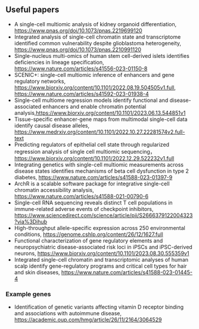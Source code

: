 ## Useful papers
- A single-cell multiomic analysis of kidney organoid differentiation, https://www.pnas.org/doi/10.1073/pnas.2219699120
- Integrated analysis of single-cell chromatin state and transcriptome identified common vulnerability despite glioblastoma heterogeneity, https://www.pnas.org/doi/10.1073/pnas.2210991120
- Single-nucleus multi-omics of human stem cell-derived islets identifies deficiencies in lineage specification, https://www.nature.com/articles/s41556-023-01150-8
- SCENIC+: single-cell multiomic inference of enhancers and gene regulatory networks, https://www.biorxiv.org/content/10.1101/2022.08.19.504505v1.full,
  https://www.nature.com/articles/s41592-023-01938-4
- Single-cell multiome regression models identify functional and disease-associated enhancers and enable chromatin potential analysis,https://www.biorxiv.org/content/10.1101/2023.06.13.544851v1
- Tissue-specific enhancer-gene maps from multimodal single-cell data identify causal disease alleles, https://www.medrxiv.org/content/10.1101/2022.10.27.22281574v2.full-text
- Predicting regulators of epithelial cell state through regularized regression analysis of single cell multiomic sequencing， https://www.biorxiv.org/content/10.1101/2022.12.29.522232v1.full 
- Integrating genetics with single-cell multiomic measurements across disease states identifies mechanisms of beta cell dysfunction in type 2 diabetes, https://www.nature.com/articles/s41588-023-01397-9
- ArchR is a scalable software package for integrative single-cell chromatin accessibility analysis, https://www.nature.com/articles/s41588-021-00790-6
- Single-cell RNA sequencing reveals distinct T cell populations in immune-related adverse events of checkpoint inhibitors, https://www.sciencedirect.com/science/article/pii/S2666379122004323?via%3Dihub
- High-throughput allele-specific expression across 250 environmental conditions, https://genome.cshlp.org/content/26/12/1627.full
- Functional characterization of gene regulatory elements and neuropsychiatric disease-associated risk loci in iPSCs and iPSC-derived neurons, https://www.biorxiv.org/content/10.1101/2023.08.30.555359v1
- Integrated single-cell chromatin and transcriptomic analyses of human scalp identify gene-regulatory programs and critical cell types for hair and skin diseases, https://www.nature.com/articles/s41588-023-01445-4

### Example genes
- Identification of genetic variants affecting vitamin D receptor binding and associations with autoimmune disease,  https://academic.oup.com/hmg/article/26/11/2164/3064529
